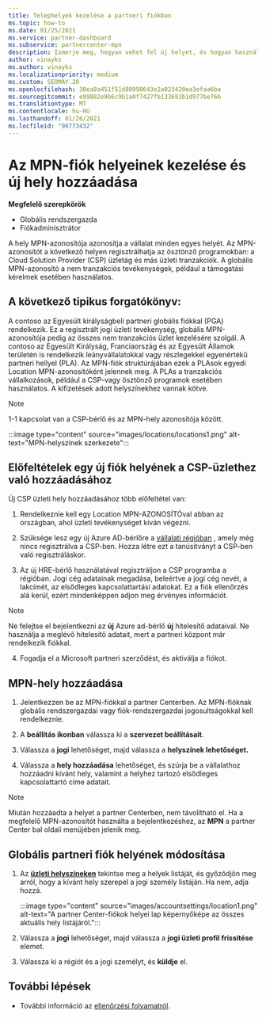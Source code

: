 ```yaml
---
title: Telephelyek kezelése a partneri fiókban
ms.topic: how-to
ms.date: 01/25/2021
ms.service: partner-dashboard
ms.subservice: partnercenter-mpn
description: Ismerje meg, hogyan vehet fel új helyet, és hogyan használják a Location MPN ID-t az ösztönző programok, a CSP-üzleti, az előfizetések és az egyéb tranzakciók során.
author: vinayks
ms.author: vinayks
ms.localizationpriority: medium
ms.custom: SEOMAY.20
ms.openlocfilehash: 38ea8a451f51d80998643e2a023420ea3efaa6ba
ms.sourcegitcommit: e99882e9b6c9b1a0f7427fb133693b1d977be76b
ms.translationtype: MT
ms.contentlocale: hu-HU
ms.lasthandoff: 01/26/2021
ms.locfileid: "98773432"
---
```

# <a name="manage-your-mpn-account-locations-and-add-a-new-location"></a>Az MPN-fiók helyeinek kezelése és új hely hozzáadása


**Megfelelő szerepkörök**

- Globális rendszergazda
- Fiókadminisztrátor

A hely MPN-azonosítója azonosítja a vállalat minden egyes helyét. Az MPN-azonosítót a következő helyen regisztrálhatja az ösztönző programokban: a Cloud Solution Provider (CSP) üzletág és más üzleti tranzakciók. A globális MPN-azonosító a nem tranzakciós tevékenységek, például a támogatási kérelmek esetében használatos.

## <a name="the-following-is-a-typical-scenario"></a>A következő tipikus forgatókönyv:

A contoso az Egyesült királyságbeli partneri globális fiókkal (PGA) rendelkezik. Ez a regisztrált jogi üzleti tevékenység, globális MPN-azonosítója pedig az összes nem tranzakciós üzlet kezelésére szolgál. A contoso az Egyesült Királyság, Franciaország és az Egyesült Államok területén is rendelkezik leányvállalatokkal vagy részlegekkel egyenértékű partneri hellyel (PLA). Az MPN-fiók struktúrájában ezek a PLAsok egyedi Location MPN-azonosítóként jelennek meg. A PLAs a tranzakciós vállalkozások, például a CSP-vagy ösztönző programok esetében használatos. A kifizetések adott helyszínekhez vannak kötve. 

>[!NOTE]
>1-1 kapcsolat van a CSP-bérlő és az MPN-hely azonosítója között.

:::image type="content" source="images/locations/locations1.png" alt-text="MPN-helyszínek szerkezete":::

## <a name="prerequisites-in-order-to-add-a-new-account-location-for-a-csp-business"></a>Előfeltételek egy új fiók helyének a CSP-üzlethez való hozzáadásához

Új CSP üzleti hely hozzáadásához több előfeltétel van:

1. Rendelkeznie kell egy Location MPN-AZONOSÍTÓval abban az országban, ahol üzleti tevékenységet kíván végezni.

1. Szüksége lesz egy új Azure AD-bérlőre a [vállalati régióban](regional-authorization-overview.md) , amely még nincs regisztrálva a CSP-ben. Hozza létre ezt a tanúsítványt a CSP-ben való regisztráláskor.
 
3. Az új HRE-bérlő használatával regisztráljon a CSP programba a régióban.
Jogi cég adatainak megadása, beleértve a jogi cég nevét, a lakcímét, az elsődleges kapcsolattartási adatokat. Ez a fiók ellenőrzés alá kerül, ezért mindenképpen adjon meg érvényes információt.

>[!NOTE] 
 >Ne felejtse el bejelentkezni az **új** Azure ad-bérlő **új** hitelesítő adataival. Ne használja a meglévő hitelesítő adatait, mert a partneri központ már rendelkezik fiókkal.

4. Fogadja el a Microsoft partneri szerződést, és aktiválja a fiókot.

## <a name="add-an-mpn-location"></a>MPN-hely hozzáadása

1. Jelentkezzen be az MPN-fiókkal a partner Centerben. Az MPN-fióknak globális rendszergazdai vagy fiók-rendszergazdai jogosultságokkal kell rendelkeznie. 

1. A **beállítás ikonban** válassza ki a **szervezet beállításait**.

2. Válassza a **jogi** lehetőséget, majd válassza a **helyszínek lehetőséget.**

3. Válassza a **hely hozzáadása** lehetőséget, és szúrja be a vállalathoz hozzáadni kívánt hely, valamint a helyhez tartozó elsődleges kapcsolattartó címe adatait.

> [!NOTE]
> Miután hozzáadta a helyet a partner Centerben, nem távolítható el. Ha a megfelelő MPN-azonosítót használta a bejelentkezéshez, az **MPN** a partner Center bal oldali menüjében jelenik meg.

## <a name="change-global-partner-account-location"></a>Globális partneri fiók helyének módosítása

1. Az **[üzleti helyszíneken](https://partner.microsoft.com/dashboard/account/v3/organization/legalinfo#mpn)** tekintse meg a helyek listáját, és győződjön meg arról, hogy a kívánt hely szerepel a jogi személy listáján. Ha nem, adja hozzá.

   :::image type="content" source="images/accountsettings/location1.png" alt-text="A partner Center-fiókok helyei lap képernyőképe az összes aktuális hely listájáról.":::

2. Válassza a **jogi** lehetőséget, majd válassza a **jogi üzleti profil frissítése** elemet.
  
3. Válassza ki a régiót és a jogi személyt, és **küldje** el.

  
## <a name="next-steps"></a>További lépések

- További információ az [ellenőrzési folyamatról](verification-responses.md).
